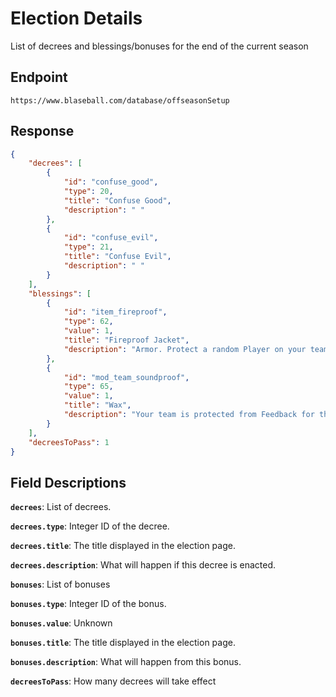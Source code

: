 # Election Details

List of decrees and blessings/bonuses for the end of the current season

## Endpoint

`https://www.blaseball.com/database/offseasonSetup`

## Response

```json
{
    "decrees": [
        {
            "id": "confuse_good",
            "type": 20,
            "title": "Confuse Good",
            "description": " "
        },
        {
            "id": "confuse_evil",
            "type": 21,
            "title": "Confuse Evil",
            "description": " "
        }
    ],
    "blessings": [
        {
            "id": "item_fireproof",
            "type": 62,
            "value": 1,
            "title": "Fireproof Jacket",
            "description": "Armor. Protect a random Player on your team from Incinerations."
        },
        {
            "id": "mod_team_soundproof",
            "type": 65,
            "value": 1,
            "title": "Wax",
            "description": "Your team is protected from Feedback for the following season."
        }
    ],
    "decreesToPass": 1
}
```

## Field Descriptions

**`decrees`**: List of decrees.

**`decrees.type`**: Integer ID of the decree.

**`decrees.title`**: The title displayed in the election page.

**`decrees.description`**: What will happen if this decree is enacted.

**`bonuses`**: List of bonuses

**`bonuses.type`**: Integer ID of the bonus.

**`bonuses.value`**: Unknown

**`bonuses.title`**: The title displayed in the election page.

**`bonuses.description`**: What will happen from this bonus.

**`decreesToPass`**: How many decrees will take effect
